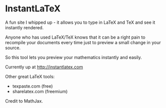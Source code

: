 # InstantLaTeX

A fun site I whipped up - it allows you to type in LaTeX and TeX and see it instantly rendered.

Anyone who has used LaTeX/TeX knows that it can be a right pain to recompile your documents every time just to preview a small change in your source.

So this tool lets you preview your mathematics instantly and easily.

Currently up at http://instantlatex.com

Other great LaTeX tools:
- texpaste.com (free)
- sharelatex.com (freemium)

Credit to MathJax.
